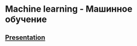 # Machine learning - Машинное обучение

## [Presentation](https://docs.google.com/presentation/d/1J8mLVnuWrrLfMe-ZsBQan0I-ekrkpJdnx5tPn8qAlCg/edit?usp=sharing)